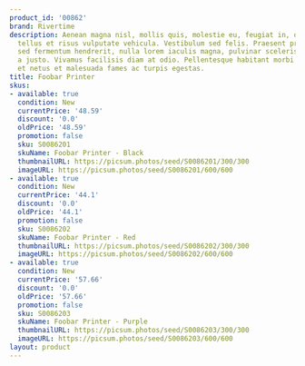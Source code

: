 ```yaml
---
product_id: '00862'
brand: Rivertime
description: Aenean magna nisl, mollis quis, molestie eu, feugiat in, orci. Duis ac
  tellus et risus vulputate vehicula. Vestibulum sed felis. Praesent pretium, mauris
  sed fermentum hendrerit, nulla lorem iaculis magna, pulvinar scelerisque urna tellus
  a justo. Vivamus facilisis diam at odio. Pellentesque habitant morbi tristique senectus
  et netus et malesuada fames ac turpis egestas.
title: Foobar Printer
skus:
- available: true
  condition: New
  currentPrice: '48.59'
  discount: '0.0'
  oldPrice: '48.59'
  promotion: false
  sku: S0086201
  skuName: Foobar Printer - Black
  thumbnailURL: https://picsum.photos/seed/S0086201/300/300
  imageURL: https://picsum.photos/seed/S0086201/600/600
- available: true
  condition: New
  currentPrice: '44.1'
  discount: '0.0'
  oldPrice: '44.1'
  promotion: false
  sku: S0086202
  skuName: Foobar Printer - Red
  thumbnailURL: https://picsum.photos/seed/S0086202/300/300
  imageURL: https://picsum.photos/seed/S0086202/600/600
- available: true
  condition: New
  currentPrice: '57.66'
  discount: '0.0'
  oldPrice: '57.66'
  promotion: false
  sku: S0086203
  skuName: Foobar Printer - Purple
  thumbnailURL: https://picsum.photos/seed/S0086203/300/300
  imageURL: https://picsum.photos/seed/S0086203/600/600
layout: product
---
```

